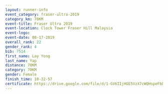 ```yaml
---
layout: runner-info 
event_category: fraser-ultra-2019 
category_km: 70KM 
event-title: Fraser Ultra 2019 
event-location: Clock Tower Fraser Hill Malaysia 
event-logo: 
event-date: 08-17-2019 
overall_rank: 22
gender_rank: 4
bib: 7514
first_name: Lay Yong
last_name: Yap
distance: 70KM
category: 70KM
gender: Female
finish_time: 10-32-57
certificate: https://drive.google.com/file/d/1-GV6IIjHGE5VzX7cWQHspeFbDYFegqNt/view?usp=sharing
---
```


